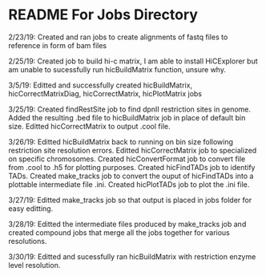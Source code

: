 README For Jobs Directory
=========================

2/23/19: Created and ran jobs to create alignments of fastq files to reference in form of bam files

2/25/19: Created job to build hi-c matrix, I am able to install HiCExplorer but am unable to sucessfully run hicBuildMatrix function, unsure why.

3/5/19: Editted and successfully created hicBuildMatrix, hicCorrectMatrixDiag, hicCorrectMatrix, hicPlotMatrix jobs 

3/25/19: Created findRestSite job to find dpnII restriction sites in genome. Added the resulting .bed file to hicBuildMatrix job in place of default bin size.
Editted hicCorrectMatrix to output .cool file.

3/26/19: Editted hicBuildMatrix back to running on bin size following restriction site resolution errors. Editted hicCorrectMatrix job to specialized on 
specific chromosomes. Created hicConvertFormat job to convert file from .cool to .h5 for plotting purposes. Created hicFindTADs job to identify TADs. Created 
make_tracks job to convert the ouput of hicFindTADs into a plottable intermediate file .ini. Created hicPlotTADs job to plot the .ini file.

3/27/19: Editted make_tracks job so that output is placed in jobs folder for easy editting. 

3/28/19: Editted the intermediate files produced by make_tracks job and created compound jobs that merge all the jobs together for various resolutions.

3/30/19: Editted and sucessfully ran hicBuildMatrix with restriction enzyme level resolution.



